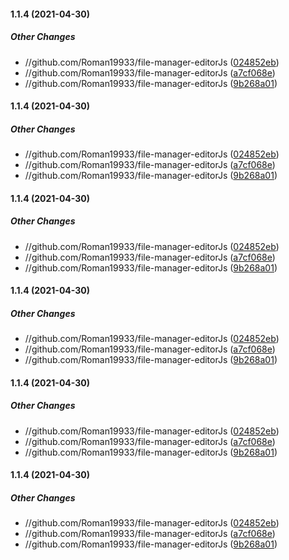 #### 1.1.4 (2021-04-30)

##### Other Changes

* //github.com/Roman19933/file-manager-editorJs ([024852eb](https://github.com/Roman19933/file-manager-editorJs/commit/024852eb6b978c6a2e73f01eab32dc50112d2b67))
* //github.com/Roman19933/file-manager-editorJs ([a7cf068e](https://github.com/Roman19933/file-manager-editorJs/commit/a7cf068efe0df002ebcdd603fcf5f5e086471cfc))
* //github.com/Roman19933/file-manager-editorJs ([9b268a01](https://github.com/Roman19933/file-manager-editorJs/commit/9b268a01231bb8879c53adde8ac575085158cad4))

#### 1.1.4 (2021-04-30)

##### Other Changes

* //github.com/Roman19933/file-manager-editorJs ([024852eb](https://github.com/Roman19933/file-manager-editorJs/commit/024852eb6b978c6a2e73f01eab32dc50112d2b67))
* //github.com/Roman19933/file-manager-editorJs ([a7cf068e](https://github.com/Roman19933/file-manager-editorJs/commit/a7cf068efe0df002ebcdd603fcf5f5e086471cfc))
* //github.com/Roman19933/file-manager-editorJs ([9b268a01](https://github.com/Roman19933/file-manager-editorJs/commit/9b268a01231bb8879c53adde8ac575085158cad4))

#### 1.1.4 (2021-04-30)

##### Other Changes

* //github.com/Roman19933/file-manager-editorJs ([024852eb](https://github.com/Roman19933/file-manager-editorJs/commit/024852eb6b978c6a2e73f01eab32dc50112d2b67))
* //github.com/Roman19933/file-manager-editorJs ([a7cf068e](https://github.com/Roman19933/file-manager-editorJs/commit/a7cf068efe0df002ebcdd603fcf5f5e086471cfc))
* //github.com/Roman19933/file-manager-editorJs ([9b268a01](https://github.com/Roman19933/file-manager-editorJs/commit/9b268a01231bb8879c53adde8ac575085158cad4))

#### 1.1.4 (2021-04-30)

##### Other Changes

* //github.com/Roman19933/file-manager-editorJs ([024852eb](https://github.com/Roman19933/file-manager-editorJs/commit/024852eb6b978c6a2e73f01eab32dc50112d2b67))
* //github.com/Roman19933/file-manager-editorJs ([a7cf068e](https://github.com/Roman19933/file-manager-editorJs/commit/a7cf068efe0df002ebcdd603fcf5f5e086471cfc))
* //github.com/Roman19933/file-manager-editorJs ([9b268a01](https://github.com/Roman19933/file-manager-editorJs/commit/9b268a01231bb8879c53adde8ac575085158cad4))

#### 1.1.4 (2021-04-30)

##### Other Changes

* //github.com/Roman19933/file-manager-editorJs ([024852eb](https://github.com/Roman19933/file-manager-editorJs/commit/024852eb6b978c6a2e73f01eab32dc50112d2b67))
* //github.com/Roman19933/file-manager-editorJs ([a7cf068e](https://github.com/Roman19933/file-manager-editorJs/commit/a7cf068efe0df002ebcdd603fcf5f5e086471cfc))
* //github.com/Roman19933/file-manager-editorJs ([9b268a01](https://github.com/Roman19933/file-manager-editorJs/commit/9b268a01231bb8879c53adde8ac575085158cad4))

#### 1.1.4 (2021-04-30)

##### Other Changes

* //github.com/Roman19933/file-manager-editorJs ([024852eb](https://github.com/Roman19933/file-manager-editorJs/commit/024852eb6b978c6a2e73f01eab32dc50112d2b67))
* //github.com/Roman19933/file-manager-editorJs ([a7cf068e](https://github.com/Roman19933/file-manager-editorJs/commit/a7cf068efe0df002ebcdd603fcf5f5e086471cfc))
* //github.com/Roman19933/file-manager-editorJs ([9b268a01](https://github.com/Roman19933/file-manager-editorJs/commit/9b268a01231bb8879c53adde8ac575085158cad4))

